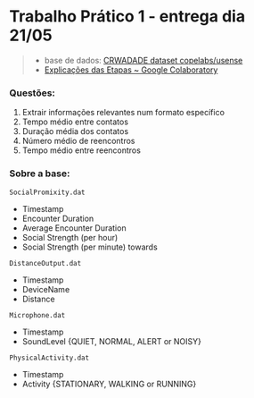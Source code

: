 # Trabalho Prático 1 - entrega dia 21/05

> - base de dados: [CRWADADE dataset copelabs/usense](https://crawdad.org/copelabs/usense/20160317/usense)
> - [Explicações das Etapas ~ Google Colaboratory](https://colab.research.google.com/drive/1XoqUrV-A1vbpMoYXeMDQg_6CCxDmxXak)

### Questões:

1. Extrair informações relevantes num formato específico
2. Tempo médio entre contatos
3. Duração média dos contatos
4. Número médio de reencontros
5. Tempo médio entre reencontros


### Sobre a base:

`SocialPromixity.dat`
- Timestamp
- Encounter Duration
- Average Encounter Duration
- Social Strength (per hour)
- Social Strength (per minute) towards <DeviceName>

`DistanceOutput.dat`
- Timestamp
- DeviceName
- Distance

`Microphone.dat`
- Timestamp
- SoundLevel {QUIET, NORMAL, ALERT or NOISY}

`PhysicalActivity.dat`
- Timestamp
- Activity {STATIONARY, WALKING or RUNNING}
